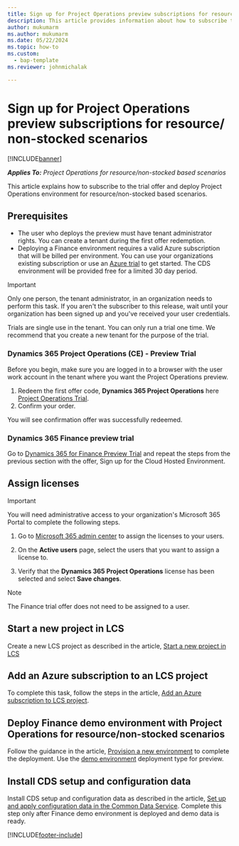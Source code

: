 ```yaml
---
title: Sign up for Project Operations preview subscriptions for resource/ non-stocked scenarios
description: This article provides information about how to subscribe to and deploy Project Operations for resource/non-stocked based scenarios.
author: mukumarm
ms.author: mukumarm
ms.date: 05/22/2024
ms.topic: how-to
ms.custom: 
  - bap-template
ms.reviewer: johnmichalak

---
```


# Sign up for Project Operations preview subscriptions for resource/ non-stocked scenarios

[!INCLUDE[banner](../includes/banner.md)]

_**Applies To:** Project Operations for resource/non-stocked based scenarios_



This article explains how to subscribe to the trial offer and deploy Project Operations environment for resource/non-stocked based scenarios.

## Prerequisites
- The user who deploys the preview must have tenant administrator rights. You can create a tenant during the first offer redemption. 
- Deploying a Finance environment requires a valid Azure subscription that will be billed per environment. You can use your organizations existing subscription or use an [Azure trial](https://azure.microsoft.com/free/) to get started. The CDS environment will be provided free for a limited 30 day period.

> [!IMPORTANT]
> Only one person, the tenant administrator, in an organization needs to perform this task. If you aren't the subscriber to this release, wait until your organization has been signed up and you've received your user credentials.
> 
> Trials are single use in the tenant. You can only run a trial one time. We recommend that you create a new tenant for the purpose of the trial.


### Dynamics 365 Project Operations (CE) - Preview Trial 

Before you begin, make sure you are logged in to a browser with the user work account in the tenant where you want the Project Operations preview.

1. Redeem the first offer code, **Dynamics 365 Project Operations** here [Project Operations Trial](https://aka.ms/try-po).
2. Confirm your order.

  You will see confirmation offer was successfully redeemed.

### Dynamics 365 Finance preview trial

Go to [Dynamics 365 for Finance Preview Trial](https://aka.ms/trypoche) and repeat the steps from the previous section with the offer, Sign up for the Cloud Hosted Environment.  

## Assign licenses

> [!IMPORTANT]
> You will need administrative access to your organization's Microsoft 365 Portal to complete the following steps.

1. Go to [Microsoft 365 admin center](https://portal.office.com/) to assign the licenses to your users.

2. On the **Active users** page, select the users that you want to assign a license to.

3. Verify that the **Dynamics 365 Project Operations** license has been selected and select **Save changes**.

> [!NOTE]
> The Finance trial offer does not need to be assigned to a user.

## Start a new project in LCS

Create a new LCS project as described in the article, [Start a new project in LCS](create-lcs-project.md)

## Add an Azure subscription to an LCS project

To complete this task, follow the steps in the article, [Add an Azure subscription to LCS project](resource-add-azure-subscription-lcs-project.md).

## Deploy Finance demo environment with Project Operations for resource/non-stocked scenarios

Follow the guidance in the article, [Provision a new environment](resource-provision-new-environment.md) to complete the deployment. Use the [demo environment](/dynamics365/fin-ops-core/dev-itpro/deployment/deploy-demo-environment) deployment type for preview. 

## Install CDS setup and configuration data

Install CDS setup and configuration data as described in the article, [Set up and apply configuration data in the Common Data Service](resource-apply-pro-setup-config-data.md).
Complete this step only after Finance demo environment is deployed and demo data is ready.


[!INCLUDE[footer-include](../includes/footer-banner.md)]
